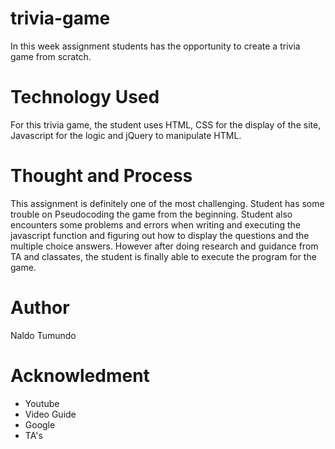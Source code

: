 # trivia-game
In this week assignment students has the opportunity to create a trivia game from scratch.

# Technology Used
For this trivia game, the student uses HTML, CSS for the display of the site, Javascript for the logic and jQuery to manipulate HTML.

# Thought and Process
This assignment is definitely one of the most challenging. Student has some trouble on Pseudocoding the game from the beginning. Student also encounters some problems and errors when writing and executing the javascript function and figuring out how to display the questions and the multiple choice answers. However after doing research and guidance from TA and classates, the student is finally able to execute the program for the game.

# Author
Naldo Tumundo

# Acknowledment
- Youtube
- Video Guide
- Google
- TA's




